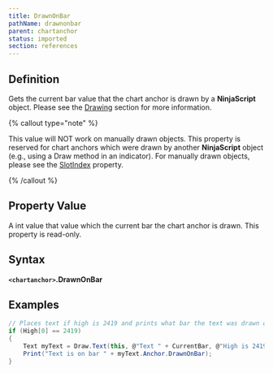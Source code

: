 ```yaml
---
title: DrawnOnBar
pathName: drawnonbar
parent: chartanchor
status: imported
section: references
---
```


## Definition

Gets the current bar value that the chart anchor is drawn by a **NinjaScript** object. Please see the [Drawing](drawing) section for more information.

{% callout type="note" %}

This value will NOT work on manually drawn objects. This property is reserved for chart anchors which were drawn by another **NinjaScript** object (e.g., using a Draw method in an indicator). For manually drawn objects, please see the [SlotIndex](barindex) property.

{% /callout %}

## Property Value

A int value that value which the current bar the chart anchor is drawn. This property is read-only.

## Syntax

**`<chartanchor>`.DrawnOnBar**

## Examples

```csharp
// Places text if high is 2419 and prints what bar the text was drawn on
if (High[0] == 2419)
{
    Text myText = Draw.Text(this, @"Text " + CurrentBar, @"High is 2419" , 0, High[0]);
    Print("Text is on bar " + myText.Anchor.DrawnOnBar);
}
```
